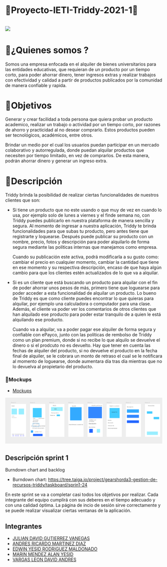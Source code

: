 # &#x1F34F;Proyecto-IETI-Triddy-2021-1&#x1F34F;

## ![](https://github.com/GEARSHORDA3/Proyecto-ARSW-Triddy-2020-2/blob/master/imagenes/logo.png)

# &#x1F539;¿Quienes somos ?

Somos una empresa enfocada en el alquiler de bienes universitarios para las entidades educativas, que requieran de un producto por un tiempo corto, para poder ahorrar dinero, tener ingresos extras y realizar trabajos con efectividad y calidad a partir de productos publicados por la comunidad de manera confiable y rapida.

# &#x1F539;Objetivos

Generar y crear facilidad a toda persona que quiera probar un producto academico, realizar un trabajo o actividad por un tiempo corto, por razones  de ahorro y practicidad al no desear comprarlo. Estos productos pueden ser tecnológicos, académicos, entre otros. 

Brindar un medio por el cual los usuarios puedan participar en un mercado colaborativo y autorregulada, donde puedan alquilar productos que necesiten por tiempo limitado, en vez de comprarlos. De esta manera, podrán ahorrar dinero y generar un ingreso extra.

# &#x1F539;Descripción

Triddy brinda la posibilidad de realizar ciertas funcionalidades de nuestros clientes que son:

* Si tiene un producto que no este usando o que muy de vez en cuando lo usa, por ejemplo solo de lunes a viernes y el finde semana no, con Triddy puedes publicarlo en nuestra plataforma de manera sencilla y segura. Al momento de ingresar a nuestra aplicación, Triddy te brinda funcionalidades para que subas tu producto, pero antes tiene que registrarte y loquearse. Después puede publicar su producto con un nombre, precio, fotos y descripción para poder alquilarlo de forma segura mediante las políticas internas que manejamos como empresa.
   
     Cuando su publicación este activa, podrá modificarla a su gusto como: cambiar el precio en cualquier momento, cambiar la cantidad que tiene en ese momento y su respectiva descripción, encaso de que haya algún cambio para que los clientes estén actualizados de lo que va a alquilar.
   
* Si es un cliente que está buscando un producto para alquilar con el fin de poder ahorrar unos pesos de más, primero tiene que loguearse para poder acceder a esta funcionalidad de alquilar un producto. Lo bueno de Triddy es que como cliente puedes encontrar lo que quieras para alquilar, por ejemplo una calculadora o computador para una clase. Además, el cliente va poder ver los comentarios de otros clientes que han alquilado ese producto para poder estar tranquilo de a quien le está alquilando ese producto.
   
     Cuando va a alquilar, va a poder pagar ese alquiler de forma segura y confiable con ePayco, junto con las políticas de rembolso de Triddy como un plan premium, donde si no recibe lo que alquilo se devuelve el dinero o si el prodcuto no es devuelto. Hay que tener en cuenta las fechas de alquiler del producto, si no devuelve el producto en la fecha final de alquiler, se le cobrara un monto de retraso el cual se le notificara al momento de loguearse, donde aumentara día tras día mientras que no lo devuelva al propietario del producto. 
     
 ### &#x1F4D7;Mockups
 
 * [Mockups](https://framer.com/projects/Get-Started--kId3CAfQDDsAtQYZ9H8k-hz80v)
 
 ![](https://github.com/5needs/Triddy/blob/main/img/readme/muckup.png)
 
 ## Descripción sprint 1

Burndown chart and backlog

+ Burndown chart: https://tree.taiga.io/project/gearshorda3-gestion-de-recursos-triddy/taskboard/sprin1-24

En este sprint se va a completar casi todos los objetivos por realizar. Cada integrante del equipo cumplirá con sus deberes en el tiempo adecuado y con una calidad óptima. La página de incio de sesión sirve correctamente y se puede realizar visualizar ciertas ventanas de la aplicación. 
     
 ## Integrantes


* [JULIAN DAVID GUTIERREZ VANEGAS](https://github.com/JulianGutierritos)
* [ANDRES RICARDO MARTINEZ DIAZ](https://github.com/Ricar8o)
* [EDWIN YESID RODRIGUEZ MALDONADO](https://github.com/Edyesid)
* [MARIN MENDEZ ALAN YESID](https://github.com/orgs/5needs/people/Elan-MarMEn)
* [VARGAS LEON DAVID ANDRES](https://github.com/GEARSHORDA3)

